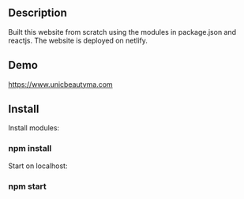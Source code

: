## Description

Built this website from scratch using the modules in package.json and reactjs. The website is deployed on netlify. 

## Demo 

https://www.unicbeautyma.com

## Install

Install modules:
### npm install

Start on localhost:
### npm start
